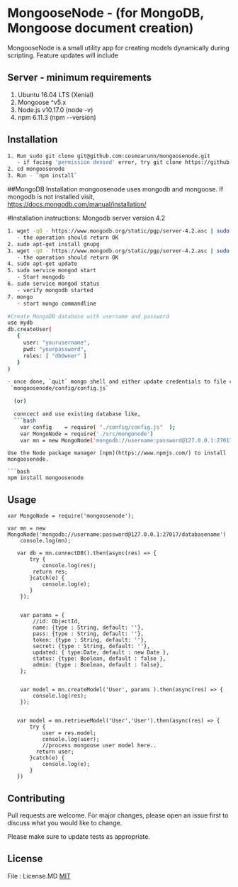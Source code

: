 # MongooseNode - (for MongoDB, Mongoose document creation)

MongooseNode is a small utility app for creating models dynamically during scripting. Feature updates will include 

## Server - minimum requirements
1. Ubuntu 16.04 LTS (Xenial)
2. Mongoose ^v5.x
3. Node.js v10.17.0 (node -v)
4. npm 6.11.3 (npm --version)

## Installation
```bash
1. Run sudo git clone git@github.com:cosmoarunn/mongoosenode.git  
   - if facing 'permission denied' error, try git clone https://github.com/cosmoarunn/mongoosenode
2. cd mongoosenode
3. Run - `npm install`
```

##MongoDB Installation
mongoosenode uses mongodb and mongoose. If mongodb is not installed visit,
https://docs.mongodb.com/manual/installation/

#Installation instructions:
Mongodb server version 4.2

```bash
1. wget -qO - https://www.mongodb.org/static/pgp/server-4.2.asc | sudo apt-key add -  
   - the operation should return OK
2. sudo apt-get install gnupg
3. wget -qO - https://www.mongodb.org/static/pgp/server-4.2.asc | sudo apt-key add -
   - the operation should return OK
4. sudo apt-get update
5. sudo service mongod start 
   - Start mongodb 
6. sudo service mongod status
   - verify mongodb started
7. mongo
   - start mongo commandline

#Create MongoDB database with username and password
use mydb
db.createUser(
   {
     user: "yourusername",
     pwd: "yourpassword",
     roles: [ "dbOwner" ]
   }
)

- once done, `quit` mongo shell and either update credentials to file config.js 
 `mongoosenode/config/config.js` 

  (or)

  conncect and use existing database like,
  ```bash
    var config    = require( "./config/config.js"  );
    var MongoNode = require('./src/mongonode')
    var mn = new MongoNode('mongodb://username:password@127.0.0.1:27017/databasename')
  ```


```
Use the Node package manager [npm](https://www.npmjs.com/) to install mongoosenode.

```bash
npm install mongoosenode
```

## Usage

```Node.JS
var MongoNode = require('mongoosenode');

var mn = new MongoNode('mongodb://username:password@127.0.0.1:27017/databasename')
    console.log(mn);

   var db = mn.connectDB().then(async(res) => { 
       try { 
           console.log(res);
        return res;  
       }catch(e) { 
           console.log(e);
       }
    });
   

    var params = {
        //id: ObjectId,
        name: {type : String, default: ''},
        pass: {type : String, default: ''},
        token: {type : String, default: ''},
        secret: {type : String, default: ''},
        updated: { type:Date, default : new Date },
        status: {type: Boolean, default : false },
        admin: {type : Boolean, default : false},
    };


    var model = mn.createModel('User', params ).then(async(res) => { 
        console.log(res);
    });
    
   
   var model = mn.retrieveModel('User','User').then(async(res) => { 
       try { 
           user = res.model;
           console.log(user);
           //process mongoose user model here..
         return user;  
       }catch(e) { 
           console.log(e);
       }
   })

```

## Contributing
Pull requests are welcome. For major changes, please open an issue first to discuss what you would like to change.

Please make sure to update tests as appropriate.

## License
File : License.MD 
[MIT](https://arunpanneerselvam.com/licenses/mit/)